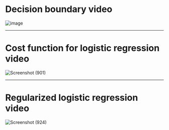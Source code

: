 # Decision boundary video
![image](https://user-images.githubusercontent.com/91827137/197356148-69afcb80-d913-455a-b2a1-d7c8048b3f37.png)

-------------------------------------
# Cost function for logistic regression video
![Screenshot (901)](https://user-images.githubusercontent.com/91827137/197374384-767f5a27-05f1-484d-b276-586d8cb3d65d.png)

---------------------------------
# Regularized logistic regression video
![Screenshot (924)](https://user-images.githubusercontent.com/91827137/197606577-a8677d4c-6897-41c5-b460-3848a02ca08d.png)
